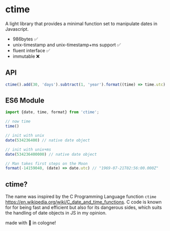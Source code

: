 # ctime

A light library that provides a minimal function set to manipulate dates in Javascript.

* 986bytes ✅
* unix-timestamp and unix-timestamp+ms support ✅
* fluent interface ✅
* immutable ❌ 

## API

```js
ctime().add(30, 'days').subtract(1, 'year').format((time) => time.utc)
```

## ES6 Module

```js
import {date, time, format} from 'ctime';

// now time
time()

// init with unix
date(534236400) // native date object

// init with unix+ms
date(534236400000) // native date object

// Man takes first steps on the Moon
format(-14159040, (date) => date.utc) // "1969-07-21T02:56:00.000Z"
```

## ctime?
The name was inspired by the C Programming Language function `ctime` https://en.wikipedia.org/wiki/C_date_and_time_functions. C code is known for for being fast and efficient but also for its dangerous sides, which suits the handling of date objects in JS in my opinion.

made with 💙 in cologne!
